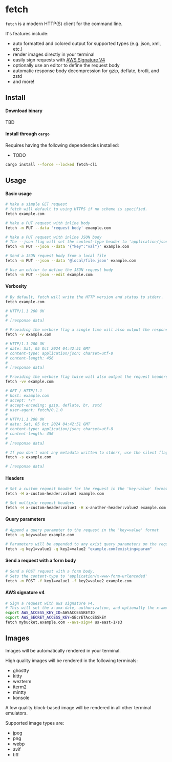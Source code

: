 # fetch

`fetch` is a modern HTTP(S) client for the command line.

It's features include:
- auto formatted and colored output for supported types (e.g. json, xml, etc.)
- render images directly in your terminal
- easily sign requests with [AWS Signature V4](https://docs.aws.amazon.com/AmazonS3/latest/API/sig-v4-authenticating-requests.html)
- optionally use an editor to define the request body
- automatic response body decompression for gzip, deflate, brotli, and zstd
- and more!

## Install

#### Download binary

TBD

#### Install through `cargo`

Requires having the following dependencies installed:
- TODO

```sh
cargo install --force --locked fetch-cli
```

## Usage

#### Basic usage

```sh
# Make a simple GET request
# fetch will default to using HTTPS if no scheme is specified.
fetch example.com

# Make a PUT request with inline body
fetch -m PUT --data 'request body' example.com

# Make a PUT request with inline JSON body
# The --json flag will set the content-type header to 'application/json'
fetch -m PUT --json --data '{"key":"val"}' example.com

# Send a JSON request body from a local file
fetch -m PUT --json --data '@local/file.json' example.com

# Use an editor to define the JSON request body
fetch -m PUT --json --edit example.com
```

#### Verbosity

```sh
# By default, fetch will write the HTTP version and status to stderr.
fetch example.com

# HTTP/1.1 200 OK
#
# [response data]

# Providing the verbose flag a single time will also output the response headers
fetch -v example.com

# HTTP/1.1 200 OK
# date: Sat, 05 Oct 2024 04:42:51 GMT
# content-type: application/json; charset=utf-8
# content-length: 456
#
# [response data]

# Providing the verbose flag twice will also output the request headers
fetch -vv example.com

# GET / HTTP/1.1
# host: example.com
# accept: */*
# accept-encoding: gzip, deflate, br, zstd
# user-agent: fetch/0.1.0
#
# HTTP/1.1 200 OK
# date: Sat, 05 Oct 2024 04:42:51 GMT
# content-type: application/json; charset=utf-8
# content-length: 456
#
# [response data]

# If you don't want any metadata written to stderr, use the silent flag
fetch -s example.com

# [response data]
```

#### Headers

```sh
# Set a custom request header for the request in the 'key:value' format
fetch -H x-custom-header:value1 example.com

# Set multiple request headers
fetch -H x-custom-header:value1 -H x-another-header:value2 example.com
```

#### Query parameters

```sh
# Append a query parameter to the request in the 'key=value' format
fetch -q key=value example.com

# Parameters will be appended to any exist query parameters on the request
fetch -q key1=value1 -q key2=value2 "example.com?existing=param"
```

#### Send a request with a form body

```sh
# Send a POST request with a form body.
# Sets the content-type to 'application/x-www-form-urlencoded'
fetch -m POST -f key1=value1 -f key2=value2 example.com
```

#### AWS signature v4

```sh
# Sign a request with aws signature v4.
# This will set the x-amx-date, authorization, and optionally the x-amx-content-sha256 headers
export AWS_ACCESS_KEY_ID=AWSACCESSKEYID
export AWS_SECRET_ACCESS_KEY=SEcrETAccESSkEY
fetch mybucket.example.com --aws-sigv4 us-east-1/s3
```

## Images

Images will be automatically rendered in your terminal.

High quality images will be rendered in the following terminals:
- ghostty
- kitty
- wezterm
- iterm2
- mintty
- konsole

A low quality block-based image will be rendered in all other terminal emulators.

Supported image types are:
- jpeg
- png
- webp
- avif
- tiff
